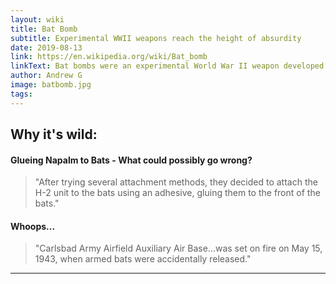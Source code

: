 ```yaml
---
layout: wiki
title: Bat Bomb
subtitle: Experimental WWII weapons reach the height of absurdity
date: 2019-08-13
link: https://en.wikipedia.org/wiki/Bat_bomb
linkText: Bat bombs were an experimental World War II weapon developed by the United States. The bomb consisted of a bomb-shaped casing with over a thousand compartments, each containing a hibernating Mexican free-tailed bat with a small, timed incendiary bomb attached.
author: Andrew G
image: batbomb.jpg
tags:
---
```


## Why it's wild:
#### Glueing Napalm to Bats - What could possibly go wrong?
> "After trying several attachment methods, they decided to attach the H-2 unit to the bats using an adhesive, gluing them to the front of the bats."

#### Whoops...
>   "Carlsbad Army Airfield Auxiliary Air Base...was set on fire on May 15, 1943, when armed bats were accidentally released."

---